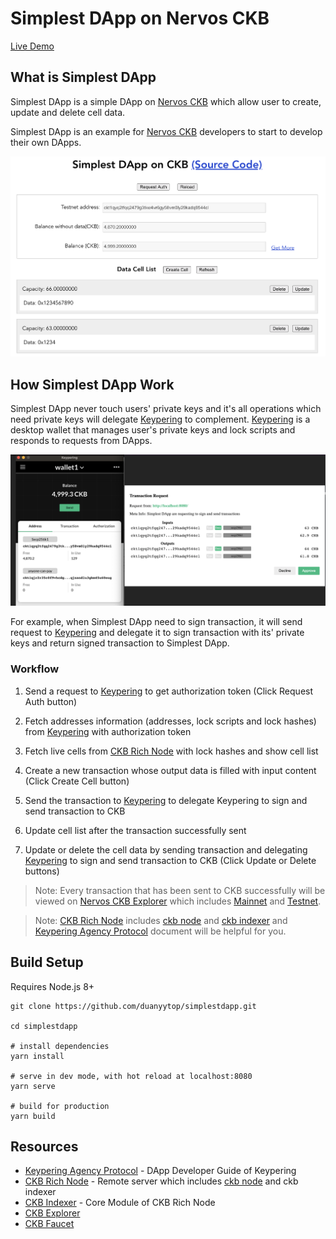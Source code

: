 # Simplest DApp on Nervos CKB

[Live Demo](https://prototype.ckbapp.dev/simplest-dapp/)

## What is Simplest DApp

Simplest DApp is a simple DApp on [Nervos CKB](https://www.nervos.org/) which allow user to create, update and delete cell data.

Simplest DApp is an example for [Nervos CKB](https://www.nervos.org/) developers to start to develop their own DApps.  

![Simplest DApp](./simplestdapp.png)

## How Simplest DApp Work

Simplest DApp never touch users' private keys and it's all operations which need private keys will delegate [Keypering](https://github.com/nervosnetwork/keypering) to complement. [Keypering](https://github.com/nervosnetwork/keypering) is a desktop wallet that manages user's private keys and lock scripts and responds to requests from DApps.

![Keypering Wallet](./keypering.png)

For example, when Simplest DApp need to sign transaction, it will send request to [Keypering](https://github.com/nervosnetwork/keypering) and delegate it to sign transaction with its' private keys and return signed transaction to Simplest DApp. 

### Workflow

1. Send a request to [Keypering](https://github.com/nervosnetwork/keypering) to get authorization token (Click Request Auth button)

2. Fetch addresses information (addresses, lock scripts and lock hashes) from [Keypering](https://github.com/nervosnetwork/keypering) with authorization token

3. Fetch live cells from [CKB Rich Node](https://github.com/ququzone/ckb-rich-node) with lock hashes and show cell list

4. Create a new transaction whose output data is filled with input content (Click Create Cell button)

5. Send the transaction to [Keypering](https://github.com/nervosnetwork/keypering) to delegate Keypering to sign and send transaction to CKB

6. Update cell list after the transaction successfully sent 

7. Update or delete the cell data by sending transaction and delegating [Keypering](https://github.com/nervosnetwork/keypering) to sign and send transaction to CKB (Click Update or Delete buttons)

> Note: Every transaction that has been sent to CKB successfully will be viewed on [Nervos CKB Explorer](https://explorer.nervos.org/) which includes [Mainnet](https://explorer.nervos.org/) and [Testnet](https://explorer.nervos.org/aggron/).

> Note: [CKB Rich Node](https://github.com/ququzone/ckb-rich-node) includes [ckb node](https://github.com/nervosnetwork/ckb) and [ckb indexer](https://github.com/nervosnetwork/ckb-indexer) and [Keypering Agency Protocol](https://nervosnetwork.github.io/keypering/#/protocol) document will be helpful for you.

## Build Setup

Requires Node.js 8+

```shell
git clone https://github.com/duanyytop/simplestdapp.git

cd simplestdapp

# install dependencies
yarn install

# serve in dev mode, with hot reload at localhost:8080
yarn serve

# build for production
yarn build
```

## Resources

- [Keypering Agency Protocol](https://nervosnetwork.github.io/keypering/#/protocol) - DApp Developer Guide of Keypering
- [CKB Rich Node](https://github.com/ququzone/ckb-rich-node) - Remote server which includes [ckb node](https://github.com/nervosnetwork/ckb) and ckb indexer
- [CKB Indexer](https://github.com/quake/ckb-indexer) - Core Module of CKB Rich Node
- [CKB Explorer](https://explorer.nervos.org)
- [CKB Faucet](https://faucet.nervos.org)
